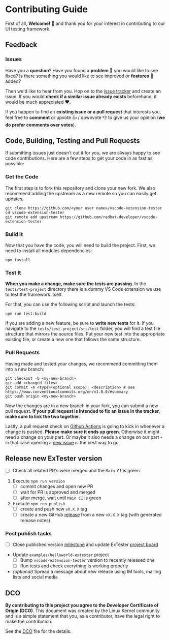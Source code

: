# Contributing Guide

First of all, **Welcome!** :wave: and thank you for your interest in contributing to our UI testing framework.

## Feedback

### Issues

Have you a **question**? Have you found a **problem** 🚫 you would like to see fixed? Is there something you would like to see improved or **features** 🚀 added?

Then we'd like to hear from you. Hop on to the [issue tracker](../../issues) and create an issue. If you would **check if a similar issue already exists** beforehand, it would be much appreciated :heart:.

If you happen to find an **existing issue or a pull request** that interests you, feel free to **comment** or upvote :+1: / downvote :-1: to give us your opinion (**we do prefer comments over votes**).

## Code, Building, Testing and Pull Requests

If submitting issues just doesn't cut it for you, we are always happy to see code contributions. Here are a few steps to get your code in as fast as possible:

### Get the Code

The first step is to fork this repository and clone your new fork. We also recommend adding the upstream as a new remote so you can easily get updates.

```shell
git clone https://github.com/<your user name>/vscode-extension-tester
cd vscode-extension-tester
git remote add upstream https://github.com/redhat-developer/vscode-extension-tester
```

### Build It

Now that you have the code, you will need to build the project. First, we need to install all modules dependencies:

```nodejs
npm install
```

### Test It

**When you make a change, make sure the tests are passing**. In the ```tests/test-project``` directory there is a dummy VS Code extension we use to test the framework itself.

For that, you can use the following script and launch the tests:

```nodejs
npm run test:build
```

If you are adding a new feature, be sure to **write new tests** for it. If you navigate to the ```tests/test-project/src/test``` folder, you will find a test file structure that mirrors the source files. Put your new test into the appropriate existing file, or create a new one that follows the same structure.

### Pull Requests

Having made and tested your changes, we recommend committing them into a new branch:

```shell
git checkout -b <my-new-branch>
git add <changed files>
git commit -m <type>(optional scope): <description> # see https://www.conventionalcommits.org/en/v1.0.0/#summary
git push origin <my-new-branch>
```

Now the changes are in a new branch in your fork, you can submit a new pull request. **If your pull request is intended to fix an issue in the tracker, make sure to link the two together**.

Lastly, a pull request check on [Github Actions](../../actions) is going to kick in whenever a change is pushed. **Please make sure it ends up green**. Otherwise it might need a change on your part. Or maybe it also needs a change on our part - in that case opening a [new issue](../../issues) is the best way to go.

## Release new ExTester version

- [ ] Check all related PR's were merged and the `Main CI` is green

1. Execute `npm run version`
    - [ ] commit changes and open new PR
    - [ ] wait for PR is approved and merged
    - [ ] after merge, wait until `Main CI` is green
2. Execute `npm run publish`
    - [ ] create and push new `vX.X.X` tag
    - [ ] create a new GitHub [release](../../releases) from a new `vX.X.X` tag (with generated release notes)

### Post publish tasks

- [ ] Close published version [milestone](../../milestones) and update ExTester [project board](../../projects/41/views/3)
- Update `examples/helloworld-extester` project
  - [ ] Bump `vscode-extension-tester` version to recently released one
  - [ ] Run tests and check everything is working properly
- _(optional)_ Spread a message about new release using IM tools, mailing lists and social media

## DCO

**By contributing to this project you agree to the Developer Certificate of Origin (DCO)**. This document was created by the Linux Kernel community and is a simple statement that you, as a contributor, have the legal right to make the contribution.

See the [DCO](DCO) file for the details.
